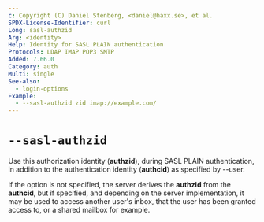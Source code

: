```yaml
---
c: Copyright (C) Daniel Stenberg, <daniel@haxx.se>, et al.
SPDX-License-Identifier: curl
Long: sasl-authzid
Arg: <identity>
Help: Identity for SASL PLAIN authentication
Protocols: LDAP IMAP POP3 SMTP
Added: 7.66.0
Category: auth
Multi: single
See-also:
  - login-options
Example:
  - --sasl-authzid zid imap://example.com/
---
```


# `--sasl-authzid`

Use this authorization identity (**authzid**), during SASL PLAIN
authentication, in addition to the authentication identity (**authcid**) as
specified by --user.

If the option is not specified, the server derives the **authzid** from the
**authcid**, but if specified, and depending on the server implementation, it
may be used to access another user's inbox, that the user has been granted
access to, or a shared mailbox for example.
